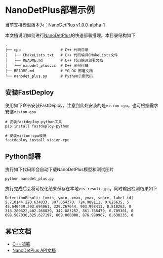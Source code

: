 # NanoDetPlus部署示例

当前支持模型版本为：[NanoDetPlus v1.0.0-alpha-1](https://github.com/RangiLyu/nanodet/releases/tag/v1.0.0-alpha-1)

本文档说明如何进行[NanoDetPlus](https://github.com/RangiLyu/nanodet)的快速部署推理。本目录结构如下
```
.
├── cpp                  # C++ 代码目录
│   ├── CMakeLists.txt   # C++ 代码编译CMakeLists文件
│   ├── README.md        # C++ 代码编译部署文档
│   └── nanodet_plus.cc  # C++ 示例代码
├── README.md            # YOLOX 部署文档
└── nanodet_plus.py      # Python示例代码
```

## 安装FastDeploy

使用如下命令安装FastDeploy，注意到此处安装的是`vision-cpu`，也可根据需求安装`vision-gpu`
```
# 安装fastdeploy-python工具
pip install fastdeploy-python

# 安装vision-cpu模块
fastdeploy install vision-cpu
```

## Python部署

执行如下代码即会自动下载NanoDetPlus模型和测试图片
```
python nanodet_plus.py
```

执行完成后会将可视化结果保存在本地`vis_result.jpg`，同时输出检测结果如下
```
DetectionResult: [xmin, ymin, xmax, ymax, score, label_id]
5.710144,220.634033, 807.854370, 724.089111, 0.825635, 5
45.646439,393.694061, 229.267044, 903.998413, 0.818263, 0
218.289322,402.268829, 342.083252, 861.766479, 0.709301, 0
698.587036,325.627197, 809.000000, 876.990967, 0.630235, 0
```

## 其它文档

- [C++部署](./cpp/README.md)
- [NanoDetPlus API文档](./api.md)
